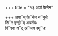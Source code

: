 +++
title = "१३ अपां फेनेन"

+++
अपा᳓म् फे᳓नेन न᳓मुचेः  
शि᳓र इन्द्रो᳓द् अवर्तयः  
वि᳓श्वा य᳓द् अ᳓जय स्पृ᳓धः